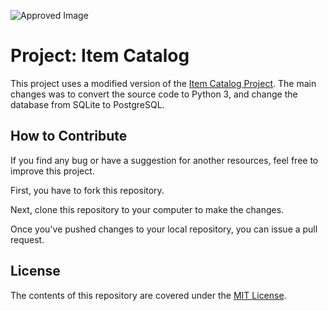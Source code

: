![Approved Image](https://rccmodena.github.io/FSND_build_a_portfolio_site/img/approved.png)

# Project: Item Catalog

This project uses a modified version of the [Item Catalog Project](https://github.com/rccmodena/item_catalog). The main changes was to convert the source code to Python 3, and change the database from SQLite to PostgreSQL.


## How to Contribute

If you find any bug or have a suggestion for another resources, feel free to improve this project.

First, you have to fork this repository.

Next, clone this repository to your computer to make the changes.

Once you've pushed changes to your local repository, you can issue a pull request.

## License

The contents of this repository are covered under the [MIT License](LICENSE).
